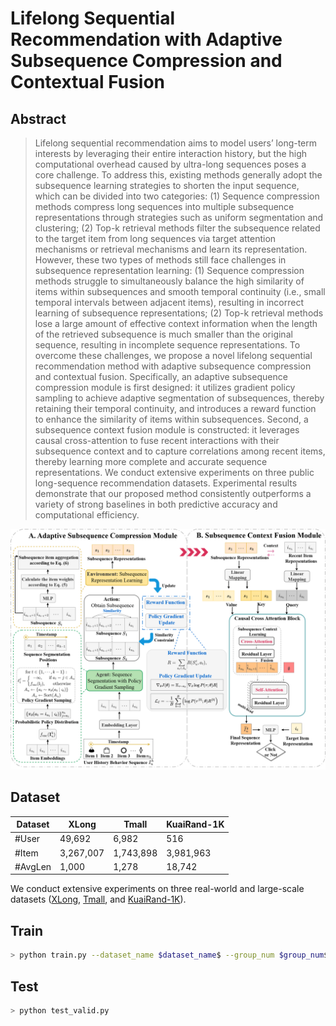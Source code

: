 # Lifelong Sequential Recommendation with Adaptive Subsequence Compression and Contextual Fusion
## Abstract
> Lifelong sequential recommendation aims to model users’ long-term interests by leveraging their entire interaction history, but the high computational overhead caused by ultra-long sequences poses a core challenge. To address this, existing methods generally adopt the subsequence learning strategies to shorten the input sequence, which can be divided into two categories: (1) Sequence compression methods compress long sequences into multiple subsequence representations through strategies such as uniform segmentation and clustering; (2) Top-k retrieval methods filter the subsequence related to the target item from long sequences via target attention mechanisms or retrieval mechanisms and learn its representation. However, these two types of methods still face challenges in subsequence representation learning: (1) Sequence compression methods struggle to simultaneously balance the high similarity of items within subsequences and smooth temporal continuity (i.e., small temporal intervals between adjacent items), resulting in incorrect learning of subsequence representations; (2) Top-k retrieval methods lose a large amount of effective context information when the length of the retrieved subsequence is much smaller than the original sequence, resulting in incomplete sequence representations. To overcome these challenges, we propose a novel lifelong sequential recommendation method with adaptive subsequence compression and contextual fusion. Specifically, an adaptive subsequence compression module is first designed: it utilizes gradient policy sampling to achieve adaptive segmentation of subsequences, thereby retaining their temporal continuity, and introduces a reward function to enhance the similarity of items within subsequences. Second, a subsequence context fusion module is constructed: it leverages causal cross-attention to fuse recent interactions with their subsequence context and to capture correlations among recent items, thereby learning more complete and accurate sequence representations. We conduct extensive experiments on three public long-sequence recommendation datasets. Experimental results demonstrate that our proposed method consistently outperforms a variety of strong baselines in both predictive accuracy and computational efficiency.

<center>
<img src="AdaSOCF.png" alt="AdaSCOF" width="950"/>
</center>

## Dataset

| Dataset  | XLong   | Tmall    | KuaiRand-1K |
|----------|---------|---------|-------------|
| #User    | 49,692   | 6,982   | 516    |
| #Item    | 3,267,007   | 1,743,898  | 3,981,963     | 
| #AvgLen  | 1,000    | 1,278  | 18,742        | 

We conduct extensive experiments on three real-world and large-scale datasets ([XLong](https://tianchi.aliyun.com/dataset/22482), [Tmall](https://tianchi.aliyun.com/dataset/dataDetail?dataId=42), and [KuaiRand-1K](https://kuairand.com/)).

## Train
```bash
> python train.py --dataset_name $dataset_name$ --group_num $group_num$
```

## Test
```bash
> python test_valid.py
```


